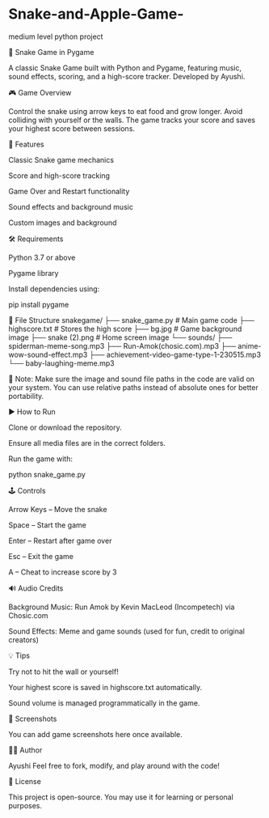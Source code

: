 # Snake-and-Apple-Game-
medium level python project

🐍 Snake Game in Pygame

A classic Snake Game built with Python and Pygame, featuring music, sound effects, scoring, and a high-score tracker. Developed by Ayushi.

🎮 Game Overview

Control the snake using arrow keys to eat food and grow longer. Avoid colliding with yourself or the walls. The game tracks your score and saves your highest score between sessions.

🧠 Features

Classic Snake game mechanics

Score and high-score tracking

Game Over and Restart functionality

Sound effects and background music

Custom images and background

🛠 Requirements

Python 3.7 or above

Pygame library

Install dependencies using:

pip install pygame

📁 File Structure
snakegame/
├── snake_game.py               # Main game code
├── highscore.txt               # Stores the high score
├── bg.jpg                      # Game background image
├── snake (2).png               # Home screen image
└── sounds/
    ├── spiderman-meme-song.mp3
    ├── Run-Amok(chosic.com).mp3
    ├── anime-wow-sound-effect.mp3
    ├── achievement-video-game-type-1-230515.mp3
    └── baby-laughing-meme.mp3


📌 Note: Make sure the image and sound file paths in the code are valid on your system. You can use relative paths instead of absolute ones for better portability.

▶️ How to Run

Clone or download the repository.

Ensure all media files are in the correct folders.

Run the game with:

python snake_game.py

🕹 Controls

Arrow Keys – Move the snake

Space – Start the game

Enter – Restart after game over

Esc – Exit the game

A – Cheat to increase score by 3

🔊 Audio Credits

Background Music: Run Amok by Kevin MacLeod (Incompetech) via Chosic.com

Sound Effects: Meme and game sounds (used for fun, credit to original creators)

💡 Tips

Try not to hit the wall or yourself!

Your highest score is saved in highscore.txt automatically.

Sound volume is managed programmatically in the game.

📸 Screenshots

You can add game screenshots here once available.

👩‍💻 Author

Ayushi
Feel free to fork, modify, and play around with the code!

📄 License

This project is open-source. You may use it for learning or personal purposes.
